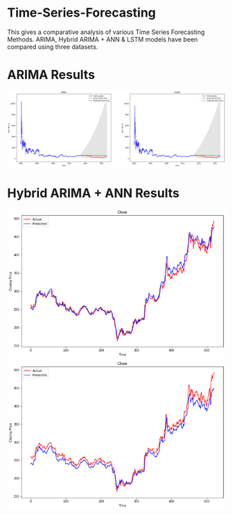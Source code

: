 # Time-Series-Forecasting
This gives a comparative analysis of various Time Series Forecasting Methods.
ARIMA, Hybrid ARIMA + ANN & LSTM models have been compared using three datasets.
# ARIMA Results
![alt-text](https://github.com/Somu1234/Time-Series-Forecasting/blob/main/Results/ARIMA/Wipro.png)
# Hybrid ARIMA + ANN Results
![alt-text](https://github.com/Somu1234/Time-Series-Forecasting/blob/main/Results/Hybrid%20ARIMA%20%2B%20ANN/Wipro%20Open.png)
![alt-text](https://github.com/Somu1234/Time-Series-Forecasting/blob/main/Results/Hybrid%20ARIMA%20%2B%20ANN/Wipro%20Close.png)
